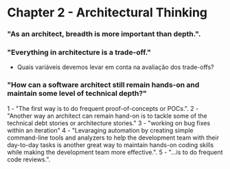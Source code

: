 # Chapter 2 - Architectural Thinking

### "As an architect, breadth is more important than depth.".

### "Everything in architecture is a trade-off."

- Quais variáveis devemos levar em conta na avaliação dos trade-offs?

### "How can a software architect still remain hands-on and maintain some level of technical depth?"

1 - "The first way is to do frequent proof-of-concepts or POCs.".
2 - "Another way an architect can remain hand-on is to tackle some of the technical debt stories or architecture stories."
3 - "working on bug fixes within an iteration"
4 - "Levaraging automation by creating simple command-line tools and analyzers to help the development team with their day-to-day tasks is another great way to maintain hands-on coding skills while making the development team more effective.".
5 - "...is to do frequent code reviews.".




